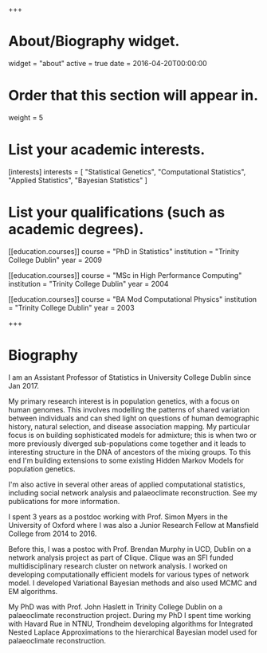 +++
# About/Biography widget.
widget = "about"
active = true
date = 2016-04-20T00:00:00

# Order that this section will appear in.
weight = 5

# List your academic interests.
[interests]
  interests = [
    "Statistical Genetics",
    "Computational Statistics",
    "Applied Statistics",
    "Bayesian Statistics"
  ]

# List your qualifications (such as academic degrees).
[[education.courses]]
  course = "PhD in Statistics"
  institution = "Trinity College Dublin"
  year = 2009

[[education.courses]]
  course = "MSc in High Performance Computing"
  institution = "Trinity College Dublin"
  year = 2004

[[education.courses]]
  course = "BA Mod Computational Physics"
  institution = "Trinity College Dublin"
  year = 2003
 
+++

# Biography
I am an Assistant Professor of Statistics in University College Dublin since Jan 2017. 

My primary research interest is in population genetics, with a focus on human genomes. This involves modelling the patterns of shared variation between individuals and can shed light on questions of human demographic history, natural selection, and disease association mapping. My particular focus is on building sophisticated models for admixture; this is when two or more previously diverged sub-populations come together and it leads to interesting structure in the DNA of ancestors of the mixing groups. To this end I'm building extensions to some existing Hidden Markov Models for population genetics. 

I'm also active in several other areas of applied computational statistics, including social network analysis and palaeoclimate reconstruction. See my publications for more information. 

I spent 3 years as a postdoc working with Prof. Simon Myers in the University of Oxford where I was also a Junior Research Fellow at Mansfield College from 2014 to 2016. 

Before this, I was a postoc with Prof. Brendan Murphy in UCD, Dublin on a network analysis project as part of Clique. Clique was an SFI funded multidisciplinary research cluster on network analysis. I worked on developing computationally efficient models for various types of network model. I developed Variational Bayesian methods and also used MCMC and EM algorithms. 

My PhD was with Prof. John Haslett in Trinity College Dublin on a palaeoclimate reconstruction project. During my PhD I spent time working with Havard Rue in NTNU, Trondheim developing algorithms for Integrated Nested Laplace Approximations to the hierarchical Bayesian model used for palaeoclimate reconstruction. 
